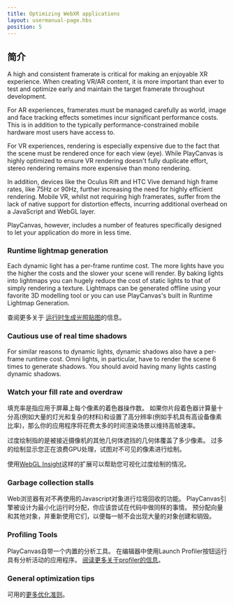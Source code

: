 ```yaml
---
title: Optimizing WebXR applications
layout: usermanual-page.hbs
position: 5
---
```


## 简介

A high and consistent framerate is critical for making an enjoyable XR experience. When creating VR/AR content, it is more important than ever to test and optimize early and maintain the target framerate throughout development.

For AR experiences, framerates must be managed carefully as world, image and face tracking effects sometimes incur significant performance costs. This is in addition to the typically performance-constrained mobile hardware most users have access to.

For VR experiences, rendering is especially expensive due to the fact that the scene must be rendered once for each view (eye). While PlayCanvas is highly optimized to ensure VR rendering doesn't fully duplicate effort, stereo rendering remains more expensive than mono rendering.

In addition, devices like the Oculus Rift and HTC Vive demand high frame rates, like 75Hz or 90Hz, further increasing the need for highly efficient rendering. Mobile VR, whilst not requiring high framerates, suffer from the lack of native support for distortion effects, incurring additional overhead on a JavaScript and WebGL layer.

PlayCanvas, however, includes a number of features specifically designed to let your application do more in less time.

### Runtime lightmap generation

Each dynamic light has a per-frame runtime cost. The more lights have you the higher the costs and the slower your scene will render. By baking lights into lightmaps you can hugely reduce the cost of static lights to that of simply rendering a texture. Lightmaps can be generated offline using your favorite 3D modelling tool or you can use PlayCanvas's built in Runtime Lightmap Generation.

查阅更多关于 [运行时生成光照贴图][1]的信息。

### Cautious use of real time shadows

For similar reasons to dynamic lights, dynamic shadows also have a per-frame runtime cost. Omni lights, in particular, have to render the scene 6 times to generate shadows. You should avoid having many lights casting dynamic shadows.

### Watch your fill rate and overdraw

填充率是指应用于屏幕上每个像素的着色器操作数。 如果你片段着色器计算量十分高(例如大量的灯光和复杂的材料)和设置了高分辨率(例如手机具有高设备像素比率)，那么你的应用程序将花费太多的时间渲染场景以维持高帧速率。

过度绘制指的是被接近摄像机的其他几何体遮挡的几何体覆盖了多少像素。 过多的绘制显示您正在浪费GPU处理，试图对不可见的像素进行绘制。

使用[WebGL Insight][2]这样的扩展可以帮助您可视化过度绘制的情况。

### Garbage collection stalls

Web浏览器有对不再使用的Javascript对象进行垃圾回收的功能。 PlayCanvas引擎被设计为最小化运行时分配，你应该尝试在代码中做同样的事情。 预分配向量和其他对象，并重新使用它们，以便每一帧不会出现大量的对象创建和销毁。

### Profiling Tools

PlayCanvas自带一个内置的分析工具。 在编辑器中使用Launch Profiler按钮运行具有分析活动的应用程序。 [阅读更多关于profiler的信息][3]。

### General optimization tips

可用的[更多优化准则][4]。

[1]: /user-manual/graphics/lighting/runtime-lightmaps/
[2]: https://github.com/3Dparallax/insight
[3]: /user-manual/optimization/profiler/
[4]: /user-manual/optimization/guidelines/
